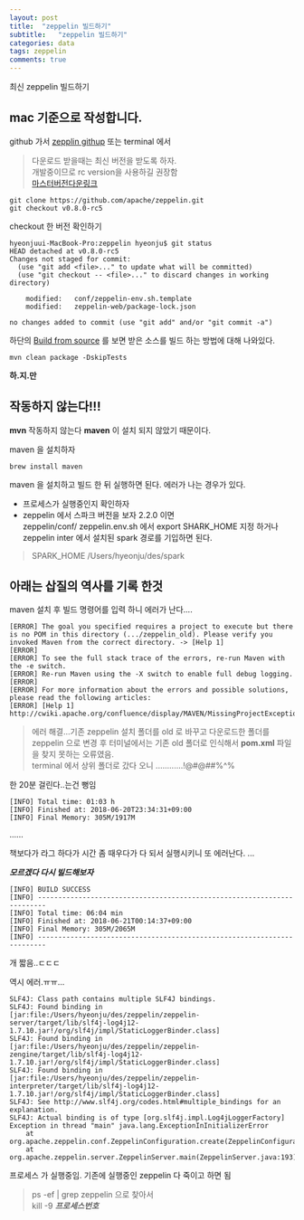 ```yaml
---
layout: post
title:  "zeppelin 빌드하기"
subtitle:   "zeppelin 빌드하기"
categories: data
tags: zeppelin
comments: true
---
```


최신 zeppelin 빌드하기 
## mac 기준으로 작성합니다.

github 가서 [zepplin githup](https://github.com/apache/zeppelin/) 또는 terminal 에서

>다운로드 받을때는 최신 버전을 받도록 하자. <br>개발중이므로 rc version을 사용하길 권장함<br>[마스터버전다운링크](https://github.com/apache/zeppelin/archive/master.zip)

```
git clone https://github.com/apache/zeppelin.git
git checkout v0.8.0-rc5
```

checkout 한 버전 확인하기
```
hyeonjuui-MacBook-Pro:zeppelin hyeonju$ git status
HEAD detached at v0.8.0-rc5
Changes not staged for commit:
  (use "git add <file>..." to update what will be committed)
  (use "git checkout -- <file>..." to discard changes in working directory)

	modified:   conf/zeppelin-env.sh.template
	modified:   zeppelin-web/package-lock.json

no changes added to commit (use "git add" and/or "git commit -a")
```



하단의 [Build from source](https://zeppelin.apache.org/docs/latest/install/build.html) 를 보면 받은 소스를 빌드 하는 방법에 대해 나와있다.

```
mvn clean package -DskipTests
```
**하.지.만**
<h2>작동하지 않는다!!!</h2>

**mvn** 작동하지 않는다 **maven** 이 설치 되지 않았기 때문이다.

maven 을 설치하자

```
brew install maven
```

maven 을 설치하고 빌드 한 뒤 실행하면 된다.
에러가 나는 경우가 있다.
<br>

* 프로세스가 실행중인지 확인하자
* zeppelin 에서 스파크 버전을 보자 2.2.0 이면<br> zeppelin/conf/ zeppelin.env.sh 에서 export SHARK_HOME 지정 하거나<br> zeppelin inter 에서 설치된 spark 경로를 기입하면 된다.

> SPARK_HOME	/Users/hyeonju/des/spark


## 아래는 삽질의 역사를 기록 한것

maven 설치 후 빌드 명령어를 입력 하니 에러가 난다....

```
[ERROR] The goal you specified requires a project to execute but there is no POM in this directory (.../zeppelin_old). Please verify you invoked Maven from the correct directory. -> [Help 1]
[ERROR]
[ERROR] To see the full stack trace of the errors, re-run Maven with the -e switch.
[ERROR] Re-run Maven using the -X switch to enable full debug logging.
[ERROR]
[ERROR] For more information about the errors and possible solutions, please read the following articles:
[ERROR] [Help 1] http://cwiki.apache.org/confluence/display/MAVEN/MissingProjectException
```

> 에러 해결...기존 zeppelin 설치 폴더를 old 로 바꾸고 다운로드한 폴더를 zeppelin 으로 변경 후 터미널에서는 기존 old 폴더로 인식해서 **pom.xml** 파일을 찾지 못하는 오류였음. </br>terminal 에서 상위 폴더로 갔다 오니 ............!@#@##$%$%^%

한 20분 걸린다..는건 뻥임

```
[INFO] Total time: 01:03 h
[INFO] Finished at: 2018-06-20T23:34:31+09:00
[INFO] Final Memory: 305M/1917M
```
......

책보다가 라그 하다가 시간 좀 때우다가 다 되서 실행시키니 또 에러난다.
...

***모르겠다 다시 빌드해보자***

```
[INFO] BUILD SUCCESS
[INFO] ------------------------------------------------------------------------
[INFO] Total time: 06:04 min
[INFO] Finished at: 2018-06-21T00:14:37+09:00
[INFO] Final Memory: 305M/2065M
[INFO] ------------------------------------------------------------------------
```

개 짧음..ㄷㄷㄷ

역시 에러.ㅠㅠ...


```
SLF4J: Class path contains multiple SLF4J bindings.
SLF4J: Found binding in [jar:file:/Users/hyeonju/des/zeppelin/zeppelin-server/target/lib/slf4j-log4j12-1.7.10.jar!/org/slf4j/impl/StaticLoggerBinder.class]
SLF4J: Found binding in [jar:file:/Users/hyeonju/des/zeppelin/zeppelin-zengine/target/lib/slf4j-log4j12-1.7.10.jar!/org/slf4j/impl/StaticLoggerBinder.class]
SLF4J: Found binding in [jar:file:/Users/hyeonju/des/zeppelin/zeppelin-interpreter/target/lib/slf4j-log4j12-1.7.10.jar!/org/slf4j/impl/StaticLoggerBinder.class]
SLF4J: See http://www.slf4j.org/codes.html#multiple_bindings for an explanation.
SLF4J: Actual binding is of type [org.slf4j.impl.Log4jLoggerFactory]
Exception in thread "main" java.lang.ExceptionInInitializerError
    at org.apache.zeppelin.conf.ZeppelinConfiguration.create(ZeppelinConfiguration.java:136)
    at org.apache.zeppelin.server.ZeppelinServer.main(ZeppelinServer.java:193)
```

프로세스 가 실행중임. 기존에 실행중인 zeppelin 다 죽이고 하면 됨
>ps -ef | grep zeppelin 으로 찾아서<br>
>kill -9 ***프로세스번호***
